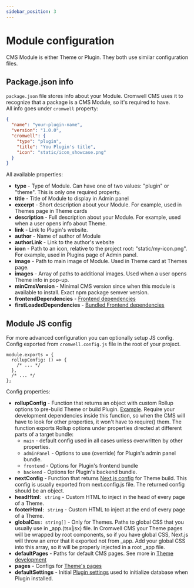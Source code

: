 ```yaml
---
sidebar_position: 3
---
```


# Module configuration

CMS Module is either Theme or Plugin. They both use similar configuration files.

## Package.json info

`package.json` file stores info about your Module. Cromwell CMS uses it to recognize that a package is a CMS Module, so it's required to have.  
All info goes under `cromwell` property:

```json title="package.json"
{
  "name": "your-plugin-name",
  "version": "1.0.0",
  "cromwell": {
    "type": "plugin",
    "title": "You Plugin's title",
    "icon": "static/icon_showcase.png"
  }
}
```

All available properties:

- **type** - Type of Module. Can have one of two values: "plugin" or "theme". This is only one required property.
- **title** - Title of Module to display in Admin panel
- **excerpt** - Short description about your Module. For example, used in Themes page in Theme cards
- **description** - Full description about your Module. For example, used when a user opens info about Theme.
- **link** - Link to Plugin's website.
- **author** - Name of author of Module
- **authorLink** - Link to the author's website
- **icon** - Path to an icon, relative to the project root: "static/my-icon.png". For example, used in Plugins page of Admin panel.
- **image** - Path to main image of Module. Used in Theme card at Themes page.
- **images** - Array of paths to additional images. Used when a user opens Theme info in pop-up.
- **minCmsVersion** - Minimal CMS version since when this module is available to install. Exact npm package semver version.
- **frontendDependencies** - [Frontend dependencies](/docs/development/frontend-dependencies)
- **firstLoadedDependencies** - [Bundled Frontend dependencies](/docs/development/frontend-dependencies#too-many-requests)

## Module JS config

For more advanced configuration you can optionally setup JS config.  
Config exported from `cromwell.config.js` file in the root of your project.

```tsx title="cromwell.config.js"
module.exports = {
  rollupConfig: () => {
    /* ... */
  },
  /* ... */
};
```

Config properties:

- **rollupConfig** - Function that returns an object with custom Rollup options to pre-build Theme or build Plugin. [Example](https://github.com/CromwellCMS/Cromwell/blob/master/themes/store/cromwell.config.js#L10). Require your development dependencies inside this function, so when the CMS will have to look for other properties, it won't have to require() them. The function exports Rollup options under properties directed at different parts of a target bundle:
  - `main` - default config used in all cases unless overwritten by other properties.
  - `adminPanel` - Options to use (override) for Plugin's admin panel bundle.
  - `frontend` - Options for Plugin's frontend bundle
  - `backend` - Options for Plugin's backend bundle.
- **nextConfig** - Function that returns [Next.js config](https://nextjs.org/docs/api-reference/next.config.js/introduction) for Theme build. This config is usually exported from next.config.js file. The returned config should be an object.
- **headHtml**`: string` - Custom HTML to inject in the head of every page of a Theme.
- **footerHtml**`: string` - Custom HTML to inject at the end of every page of a Theme.
- **globalCss**`: string[]` - Only for Themes. Paths to global CSS that you usually use in \_app.(tsx|jsx) file. In Cromwell CMS your Theme pages will be wrapped by root components, so if you have global CSS, Next.js will throw an error that it exported not from \_app. Add your global CSS into this array, so it will be properly injected in a root \_app file.
- **defaultPages** - Paths for default CMS pages. See more in [Theme development](/docs/development/theme-development#default-pages)
- **pages** - Configs for [Theme's pages](/docs/development/theme-development#configure-pages)
- **defaultSettings** - Initial [Plugin settings](/docs/development/plugin-development#plugin-settings) used to initialize database when Plugin installed.

